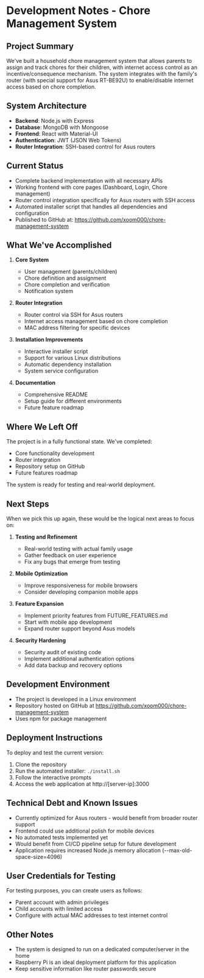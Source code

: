 # Development Notes - Chore Management System

## Project Summary
We've built a household chore management system that allows parents to assign and track chores for their children, with internet access control as an incentive/consequence mechanism. The system integrates with the family's router (with special support for Asus RT-BE92U) to enable/disable internet access based on chore completion.

## System Architecture
- **Backend**: Node.js with Express
- **Database**: MongoDB with Mongoose
- **Frontend**: React with Material-UI
- **Authentication**: JWT (JSON Web Tokens)
- **Router Integration**: SSH-based control for Asus routers

## Current Status
- Complete backend implementation with all necessary APIs
- Working frontend with core pages (Dashboard, Login, Chore management)
- Router control integration specifically for Asus routers with SSH access
- Automated installer script that handles all dependencies and configuration
- Published to GitHub at: https://github.com/xoom000/chore-management-system

## What We've Accomplished
1. **Core System**
   - User management (parents/children)
   - Chore definition and assignment
   - Chore completion and verification
   - Notification system

2. **Router Integration**
   - Router control via SSH for Asus routers
   - Internet access management based on chore completion
   - MAC address filtering for specific devices

3. **Installation Improvements**
   - Interactive installer script
   - Support for various Linux distributions
   - Automatic dependency installation
   - System service configuration

4. **Documentation**
   - Comprehensive README
   - Setup guide for different environments
   - Future feature roadmap

## Where We Left Off
The project is in a fully functional state. We've completed:
- Core functionality development
- Router integration
- Repository setup on GitHub
- Future features roadmap

The system is ready for testing and real-world deployment.

## Next Steps
When we pick this up again, these would be the logical next areas to focus on:

1. **Testing and Refinement**
   - Real-world testing with actual family usage
   - Gather feedback on user experience
   - Fix any bugs that emerge from testing

2. **Mobile Optimization**
   - Improve responsiveness for mobile browsers
   - Consider developing companion mobile apps

3. **Feature Expansion**
   - Implement priority features from FUTURE_FEATURES.md
   - Start with mobile app development
   - Expand router support beyond Asus models

4. **Security Hardening**
   - Security audit of existing code
   - Implement additional authentication options
   - Add data backup and recovery options

## Development Environment
- The project is developed in a Linux environment
- Repository hosted on GitHub at https://github.com/xoom000/chore-management-system
- Uses npm for package management

## Deployment Instructions
To deploy and test the current version:
1. Clone the repository
2. Run the automated installer: `./install.sh`
3. Follow the interactive prompts
4. Access the web application at http://[server-ip]:3000

## Technical Debt and Known Issues
- Currently optimized for Asus routers - would benefit from broader router support
- Frontend could use additional polish for mobile devices
- No automated tests implemented yet
- Would benefit from CI/CD pipeline setup for future development
- Application requires increased Node.js memory allocation (--max-old-space-size=4096)

## User Credentials for Testing
For testing purposes, you can create users as follows:
- Parent account with admin privileges
- Child accounts with limited access
- Configure with actual MAC addresses to test internet control

## Other Notes
- The system is designed to run on a dedicated computer/server in the home
- Raspberry Pi is an ideal deployment platform for this application
- Keep sensitive information like router passwords secure